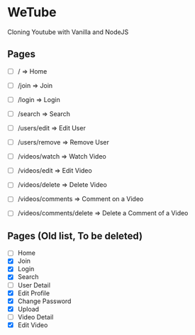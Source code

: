# WeTube

Cloning Youtube with Vanilla and NodeJS

## Pages

- [ ] / => Home
- [ ] /join => Join
- [ ] /login => Login
- [ ] /search => Search

- [ ] /users/edit => Edit User
- [ ] /users/remove => Remove User

- [ ] /videos/watch => Watch Video
- [ ] /videos/edit => Edit Video
- [ ] /videos/delete => Delete Video
- [ ] /videos/comments => Comment on a Video
- [ ] /videos/comments/delete => Delete a Comment of a Video

## Pages (Old list, To be deleted)

- [ ] Home
- [x] Join
- [x] Login
- [x] Search
- [ ] User Detail
- [x] Edit Profile
- [x] Change Password
- [x] Upload
- [ ] Video Detail
- [x] Edit Video
